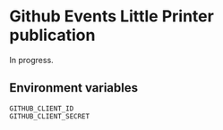 # Github Events Little Printer publication

In progress.


## Environment variables

    GITHUB_CLIENT_ID
    GITHUB_CLIENT_SECRET

